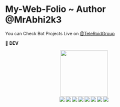 # My-Web-Folio ~ Author @MrAbhi2k3

You can Check Bot Projects Live on [@TeleRoidGroup](https://telegram.me/TeleRoidGroup)



👲 <b>DEV</b>

<p align="middle">
<img src="https://i.pinimg.com/originals/3a/e9/1a/3ae91a3140ad8989e236154f187ed76d.jpg" width="150" height="150"><br>
<img src="https://badgen.net/badge/Name/ツAʙʜɪsʜᴇᴋ Kᴜᴍᴀʀ/blue?icon=awesome&labelColor=red"></a>
<img src="https://badgen.net/badge/Skills/python/FF33FF?icon=terminal&labelColor=purple"></a>
<img src="https://badgen.net/badge/Skills/HTML/orange?icon=terminal&labelColor=blue"></a>
<img src="https://badgen.net/badge/Skills/C++/blue?icon=terminal&labelColor=Orange"></a>
<a href="https://github.com/PredatorHackerzZ"><img src="https://badgen.net/badge/Follow%20on%20/GitHub/80FF00?icon=github&labelColor=Green"></a>
<a href="https://twitter.com/Cod3sofAbhi"><img src="https://img.shields.io/badge/Twitter-Follow%20on%20Twitter-informational.svg?logo=twitter"></a>
<a href="https://facebook.com/Abhishek.modi.58173000"><img src="https://img.shields.io/badge/Facebook-Follow%20on%20Facebook-blue.svg?logo=facebook"></a>
<a href="https://www.instagram.com/MrAbhi2k3"><img src="https://img.shields.io/badge/Instagram-Follow%20on%20Instagram-important.svg?logo=instagram"></a>
